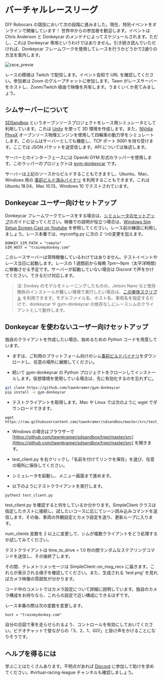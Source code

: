 # バーチャルレースリーグ

DIY Robocars の競技において次の段階に進みました。現在、特別イベントをオンラインで開催しています！ 世界中からの参加者を歓迎します。イベントは Chris Anderson と Donkeycar のメンテナによってスケジュールされます。ただし、これは Donkeycar 専用というわけではありません。引き続き読んでいただければ、Donkeycar フレームワークを使用してレースを行うかどうかで2通りの方法を案内します。

![race_previe](/docs/assets/virtual_race_league.jpg) 

レースの模様は Twitch で配信します。イベント告知で URL を確認してください。参加者は Zoom のグループチャットに参加します。Tawn がレースサーバーをホストし、Zoom/Twitch 経由で映像を共有します。うまくいくか見てみましょう。

## シムサーバーについて

[SDSandbox](https://github.com/tawnkramer/sdsandbox) というオープンソースプロジェクトをレース用シミュレータとして利用しています。これは [Unity](https://unity.com/) を使って 3D 環境を作成します。また、[NVidia PhysX](https://developer.nvidia.com/physx-sdk) オープンソース物理エンジンを使用して四輪車の動力学をシミュレートします。このシムはサーバーとしても機能し、TCP ポート 9091 を待ち受けます。ここでは JSON パケットを送受信します。API については後述します。

サーバーとのインターフェースには OpenAI GYM 形式のラッパーを使用します。このラッパーのプロジェクトは [gym-donkeycar](https://github.com/tawnkramer/gym-donkeycar) です。

サーバーは上記のソースからビルドすることもできますし、Ubuntu、Mac、Windows 用の [事前ビルド済みバイナリ](https://github.com/tawnkramer/gym-donkeycar/releases) を利用することもできます。これは Ubuntu 18.04、Mac 10.13、Windows 10 でテストされています。

## Donkeycar ユーザー向けセットアップ

Donkeycar フレームワークでレースをする場合は、[シミュレータのセットアップ](/docs/guide/deep_learning/simulator.md)のガイドに従ってください。映像での説明が役立つ場合は、[Windows Sim Setup Screen-Cast on Youtube](https://youtu.be/wqQMmHVT8qw) を参照してください。レース前の練習に利用しましょう。レース本番では、myconfig.py に次の 2 つの変更を加えます。

```
DONKEY_SIM_PATH = "remote"
SIM_HOST = "trainmydonkey.com"
```

このレースサーバーは常時稼働しているわけではありません。テストイベントやレース当日に起動します。レースの 1 週間前から毎晩 7pm～9pm（太平洋時間）に稼働させる予定です。サーバーが起動していない場合は Discord で声をかけてください。できるだけ対応します。

> 注: Donkey のモデルをトレーニングしたものの、Jetson Nano など依存関係のインストールが難しい環境で実行したい場合は、[この単体スクリプト](https://gist.github.com/tawnkramer/a74938653ab70e3fd22af1e4788a5001) を利用できます。モデルファイル名、ホスト名、車両名を指定するだけで、donkeycar や gym-donkeycar の依存なしにレースシムのクライアントとして動作します。

## Donkeycar を使わないユーザー向けセットアップ

独自のクライアントを作成したい場合、始めるための Python コードを用意しています。

* まずは、ご利用のプラットフォーム向けのシム[事前ビルドバイナリ](https://github.com/tawnkramer/gym-donkeycar/releases)をダウンロードし、任意の場所に展開してください。

* 続いて gym-donkeycar の Python プロジェクトをクローンしてインストールします。仮想環境を使用している場合は、先に有効化するのを忘れずに。
```bash
git clone https://github.com/tawnkramer/gym-donkeycar
pip install -e gym-donkeycar
```

* テストクライアントを取得します。Mac や Linux では次のように wget でダウンロードできます。
```
wget https://raw.githubusercontent.com/tawnkramer/sdsandbox/master/src/test_client.py
```

 * Windows の場合はブラウザーで [https://github.com/tawnkramer/sdsandbox/tree/master/src](https://github.com/tawnkramer/sdsandbox/tree/master/src) を開きます。
 * test_client.py を右クリックし「名前を付けてリンクを保存」を選び、任意の場所に保存してください。

 * シミュレータを起動し、メニュー画面まで進めます。
 * 以下のようにテストクライアントを実行します。
 
 ```
 python3 test_client.py
 ```

test_client.py を確認すると何をしているか分かります。SimpleClient クラスは指定したホストに接続し、試したいコースに応じてシーン読み込みコマンドを送信します。その後、車両の外観設定とカメラ設定を送り、更新ループに入ります。

num_clients 変数を 2 以上に変更して、シムが複数クライアントをどう処理するか試してみてください。

テストクライアントは time_to_drive = 1.0 秒の間ランダムなステアリングコマンドを送信し、その後終了します。

その間、テレメトリメッセージは SimpleClient::on_msg_recv に届きます。これらが表示される様子を確認してください。また、生成される 'test.png' を見ればカメラ映像の雰囲気が分かります。

コード中のコメントではカメラ設定について詳細に説明しています。独自のカメラ構成をお持ちなら、これらの設定で近い構成にできるはずです。

レース本番の際は次の変数を変更します。
```
host = "trainmydonkey.com"
```

自分の合図で車を走らせられるよう、コントロールを有効にしておいてください。ビデオチャットで昔ながらの「3、2、1、GO!」と掛け声をかけることになりそうです。

## ヘルプを得るには

学ぶことはたくさんあります。不明点があれば [Discord](https://discord.gg/JGQUU8w) に参加して助けを求めてください。#virtual-racing-league チャンネルも確認しましょう。





